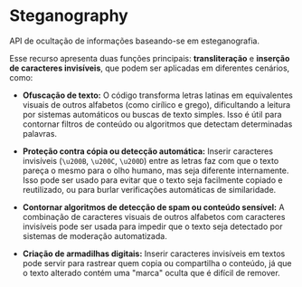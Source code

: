 # Steganography
API de ocultação de informações baseando-se em esteganografia.

Esse recurso apresenta duas funções principais: **transliteração** e **inserção de caracteres invisíveis**, que podem ser aplicadas em diferentes cenários, como:

* **Ofuscação de texto:** O código transforma letras latinas em equivalentes visuais de outros alfabetos (como cirílico e grego), dificultando a leitura por sistemas automáticos ou buscas de texto simples. Isso é útil para contornar filtros de conteúdo ou algoritmos que detectam determinadas palavras.

* **Proteção contra cópia ou detecção automática:** Inserir caracteres invisíveis (`\u200B`, `\u200C`, `\u200D`) entre as letras faz com que o texto pareça o mesmo para o olho humano, mas seja diferente internamente. Isso pode ser usado para evitar que o texto seja facilmente copiado e reutilizado, ou para burlar verificações automáticas de similaridade.

* **Contornar algoritmos de detecção de spam ou conteúdo sensível:** A combinação de caracteres visuais de outros alfabetos com caracteres invisíveis pode ser usada para impedir que o texto seja detectado por sistemas de moderação automatizada.

* **Criação de armadilhas digitais:** Inserir caracteres invisíveis em textos pode servir para rastrear quem copia ou compartilha o conteúdo, já que o texto alterado contém uma "marca" oculta que é difícil de remover.